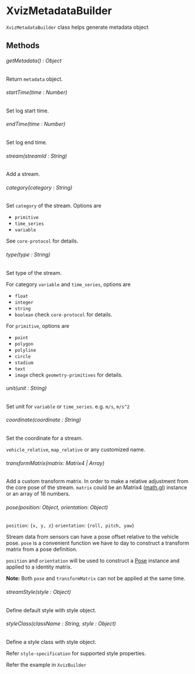 # XvizMetadataBuilder

`XvizMetadataBuilder` class helps generate metadata object


## Methods

###### getMetadata() : Object
Return `metadata` object.

###### startTime(time : Number)
Set log start time.

###### endTime(time : Number)
Set log end time.

###### stream(streamId : String)
Add a stream.

###### category(category : String)
Set `category` of the stream. Options are

- `primitive`
- `time_series`
- `variable`

See `core-protocol` for details.


###### type(type : String)
Set type of the stream.

For category `variable` and `time_series`, options are
- `float`
- `integer`
- `string`
- `boolean`
check `core-protocol` for details.

For `primitive`, options are
- `point`
- `polygon`
- `polyline`
- `circle`
- `stadium`
- `text`
- `image`
check `geometry-primitives` for details.


###### unit(unit : String)
Set unit for `variable` or `time_series`. e.g. `m/s`, `m/s^2`

###### coordinate(coordinate : String)
Set the coordinate for a stream.

`vehicle_relative`, `map_relative` or any customized name.

###### transformMatrix(matrix: Matrix4 | Array)
Add a custom transform matrix.  In order to make a relative adjustment from the core pose of the stream.
`matrix` could be an Matrix4 ([math.gl](https://github.com/uber-web/math.gl/blob/master/docs/api-reference/matrix4.md)) instance or an array of 16 numbers.

###### pose(position: Object, orientation: Object)
`position`: `{x, y, z}`
`orientation`: `{roll, pitch, yaw}`

Stream data from sensors can have a pose offset relative to the vehicle pose. `pose` is a convenient function we have to day to construct a transform matrix from a pose definition.

`position` and `orientation` will be used to construct a [Pose](https://github.com/uber-web/math.gl/blob/master/src/pose.js) instance and applied to a identity matrix.

**Note:** Both `pose` and `transformMatrix` can not be applied at the same time.

###### streamStyle(style : Object)
Define default style with style object.

###### styleClass(className : String, style : Object)
Define a style class with style object.

Refer `style-specification` for supported style properties.

Refer the example in `XvizBuilder`
